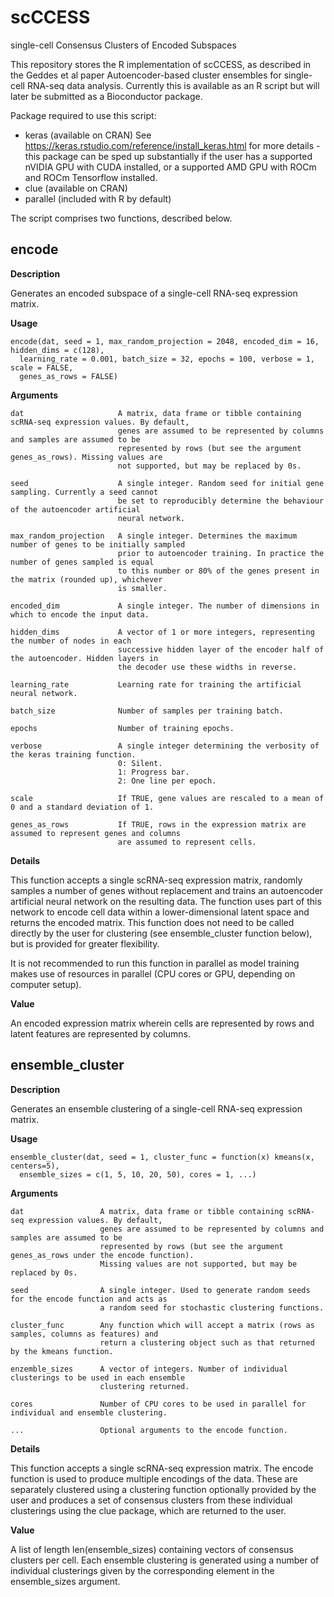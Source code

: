 # scCCESS
single-cell Consensus Clusters of Encoded Subspaces

This repository stores the R implementation of scCCESS, as described in the Geddes et al paper Autoencoder-based cluster ensembles for single-cell RNA-seq data analysis. Currently this is available as an R script but will later be submitted as a Bioconductor package.

Package required to use this script:
- keras (available on CRAN) See https://keras.rstudio.com/reference/install_keras.html for more details - this package can be sped up substantially if the user has a supported nVIDIA GPU with CUDA installed, or a supported AMD GPU with ROCm and ROCm Tensorflow installed.
- clue (available on CRAN)
- parallel (included with R by default)

The script comprises two functions, described below.

## encode

**Description**

Generates an encoded subspace of a single-cell RNA-seq expression matrix.

**Usage**

```
encode(dat, seed = 1, max_random_projection = 2048, encoded_dim = 16, hidden_dims = c(128), 
  learning_rate = 0.001, batch_size = 32, epochs = 100, verbose = 1, scale = FALSE,
  genes_as_rows = FALSE)
```

**Arguments**

```
dat                     A matrix, data frame or tibble containing scRNA-seq expression values. By default,
                        genes are assumed to be represented by columns and samples are assumed to be 
                        represented by rows (but see the argument genes_as_rows). Missing values are 
                        not supported, but may be replaced by 0s.

seed                    A single integer. Random seed for initial gene sampling. Currently a seed cannot 
                        be set to reproducibly determine the behaviour of the autoencoder artificial 
                        neural network. 

max_random_projection   A single integer. Determines the maximum number of genes to be initially sampled 
                        prior to autoencoder training. In practice the number of genes sampled is equal 
                        to this number or 80% of the genes present in the matrix (rounded up), whichever 
                        is smaller.

encoded_dim             A single integer. The number of dimensions in which to encode the input data.

hidden_dims             A vector of 1 or more integers, representing the number of nodes in each 
                        successive hidden layer of the encoder half of the autoencoder. Hidden layers in 
                        the decoder use these widths in reverse.

learning_rate           Learning rate for training the artificial neural network.

batch_size              Number of samples per training batch.

epochs                  Number of training epochs.

verbose                 A single integer determining the verbosity of the keras training function. 
                        0: Silent.
                        1: Progress bar.
                        2: One line per epoch.

scale                   If TRUE, gene values are rescaled to a mean of 0 and a standard deviation of 1.

genes_as_rows           If TRUE, rows in the expression matrix are assumed to represent genes and columns 
                        are assumed to represent cells.
```

**Details**

This function accepts a single scRNA-seq expression matrix, randomly samples a number of genes without replacement and trains an autoencoder artificial neural network on the resulting data. The function uses part of this network to encode cell data within a lower-dimensional latent space and returns the encoded matrix. This function does not need to be called directly by the user for clustering (see ensemble_cluster function below), but is provided for greater flexibility.

It is not recommended to run this function in parallel as model training makes use of resources in parallel (CPU cores or GPU, depending on computer setup).

**Value**

An encoded expression matrix wherein cells are represented by rows and latent features are represented by columns.



## ensemble_cluster

**Description**

Generates an ensemble clustering of a single-cell RNA-seq expression matrix.

**Usage**

```
ensemble_cluster(dat, seed = 1, cluster_func = function(x) kmeans(x, centers=5), 
  ensemble_sizes = c(1, 5, 10, 20, 50), cores = 1, ...)
```

**Arguments**

```
dat                 A matrix, data frame or tibble containing scRNA-seq expression values. By default, 
                    genes are assumed to be represented by columns and samples are assumed to be 
                    represented by rows (but see the argument genes_as_rows under the encode function). 
                    Missing values are not supported, but may be replaced by 0s.

seed                A single integer. Used to generate random seeds for the encode function and acts as 
                    a random seed for stochastic clustering functions.

cluster_func        Any function which will accept a matrix (rows as samples, columns as features) and 
                    return a clustering object such as that returned by the kmeans function.

enzemble_sizes      A vector of integers. Number of individual clusterings to be used in each ensemble 
                    clustering returned.

cores               Number of CPU cores to be used in parallel for individual and ensemble clustering.

...                 Optional arguments to the encode function.
```

**Details**

This function accepts a single scRNA-seq expression matrix. The encode function is used to produce multiple encodings of the data. These are separately clustered using a clustering function optionally provided by the user and produces a set of consensus clusters from these individual clusterings using the clue package, which are returned to the user.

**Value**

A list of length len(ensemble_sizes) containing vectors of consensus clusters per cell. Each ensemble clustering is generated using a number of individual clusterings given by the corresponding element in the ensemble_sizes argument.

